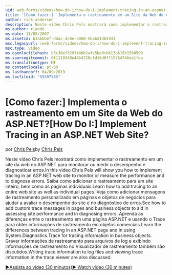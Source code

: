 ```yaml
---
uid: web-forms/videos/how-do-i/how-do-i-implement-tracing-in-an-aspnet-web-site
title: '[Como fazer:]  Implementa o rastreamento em um Site da Web do ASP.NET? | Microsoft Docs'
author: rick-anderson
description: Neste vídeo Chris Pels mostrará como implementar o rastreamento em um site da web do ASP.NET para monitorar ou medir o desempenho e diagnosticar erros. Saiba como faço para...
ms.author: riande
ms.date: 11/05/2007
ms.assetid: b3abbbef-ddac-4c8e-a068-5bab31db5931
msc.legacyurl: /web-forms/videos/how-do-i/how-do-i-implement-tracing-in-an-aspnet-web-site
msc.type: video
ms.openlocfilehash: b3c38ef329f4b6b2afe5ba0cbb13b615b1580590
ms.sourcegitcommit: 0f1119340e4464720cfd16d0ff15764746ea1fea
ms.translationtype: MT
ms.contentlocale: pt-BR
ms.lasthandoff: 04/09/2019
ms.locfileid: "59397585"
---
```

# <a name="how-do-i--implement-tracing-in-an-aspnet-web-site"></a><span data-ttu-id="a35f1-105">[Como fazer:]  Implementa o rastreamento em um Site da Web do ASP.NET?</span><span class="sxs-lookup"><span data-stu-id="a35f1-105">[How Do I:]  Implement Tracing in an ASP.NET Web Site?</span></span>

<span data-ttu-id="a35f1-106">por [Chris Pels](https://twitter.com/chrispels)</span><span class="sxs-lookup"><span data-stu-id="a35f1-106">by [Chris Pels](https://twitter.com/chrispels)</span></span>

<span data-ttu-id="a35f1-107">Neste vídeo Chris Pels mostrará como implementar o rastreamento em um site da web do ASP.NET para monitorar ou medir o desempenho e diagnosticar erros.</span><span class="sxs-lookup"><span data-stu-id="a35f1-107">In this video Chris Pels will show you how to implement tracing in an ASP.NET web site to monitor or measure the performance and to diagnose errors.</span></span> <span data-ttu-id="a35f1-108">Saiba como adicionar o rastreamento para um site inteiro, bem como as páginas individuais.</span><span class="sxs-lookup"><span data-stu-id="a35f1-108">Learn how to add tracing to an entire web site as well as individual pages.</span></span> <span data-ttu-id="a35f1-109">Veja como adicionar mensagens de rastreamento personalizado em páginas e objetos de negócios para ajudar a avaliar o desempenho do site e no diagnóstico de erros.</span><span class="sxs-lookup"><span data-stu-id="a35f1-109">See how to add custom trace messages in pages and business objects to aid in assessing site performance and in diagnosing errors.</span></span> <span data-ttu-id="a35f1-110">Aprenda as diferenças entre o rastreamento em uma página ASP.NET e usando o Trace para obter informações de rastreamento em objetos comerciais.</span><span class="sxs-lookup"><span data-stu-id="a35f1-110">Learn the differences between tracing in an ASP.NET page and in using System.Diagnostics.Trace for tracing information in business objects.</span></span> <span data-ttu-id="a35f1-111">Gravar informações de rastreamento para arquivos de log e exibindo informações de rastreamento no Visualizador de rastreamento também são discutidos.</span><span class="sxs-lookup"><span data-stu-id="a35f1-111">Writing trace information to log files and viewing trace information in the trace viewer are also discussed.</span></span>

[<span data-ttu-id="a35f1-112">&#9654;Assista ao vídeo (30 minutos)</span><span class="sxs-lookup"><span data-stu-id="a35f1-112">&#9654; Watch video (30 minutes)</span></span>](https://channel9.msdn.com/Blogs/ASP-NET-Site-Videos/how-do-i-implement-tracing-in-an-aspnet-web-site)
